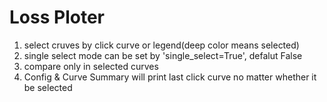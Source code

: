 # Loss Ploter  


1. select cruves by click curve or legend(deep color means selected)  
2. single select mode can be set by 'single_select=True', defalut False  
3. compare only in selected curves  
4. Config & Curve Summary will print last click curve no matter whether it be selected  